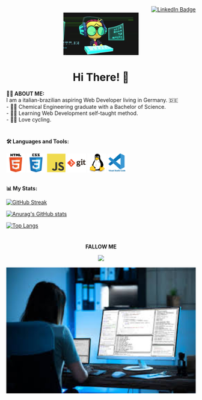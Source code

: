  <div id="badges" align="right">
  <a target="_blank" href="https://www.linkedin.com/in/zjessica94">
    <img src="https://img.shields.io/badge/LinkedIn-blue?style=for-the-badge&logo=linkedin&logoColor=white" alt="LinkedIn Badge"/>
  </a>
  </div>
<div id="header" align="center">
  <img src="https://raw.githubusercontent.com/Zarinha/Zarinha/main/images/giphy.webp" width="200">
  <h1><strong>Hi There!</strong> 👋 </h1>
</div>
  
  <strong>:woman_technologist: ABOUT ME:</strong><br>
   I am a italian-brazilian aspiring Web Developer living in Germany. 🇩🇪 <br>
    - 👩‍🔬 Chemical Engineering graduate with a Bachelor of Science.<br>
    - 👩‍🎓 Learning Web Development self-taught method. <br>
    - 🚴‍♀️ Love cycling.
<h1></h1>
<h4>
🛠️ Languages and Tools:</h4>
<div>
<img src="https://raw.githubusercontent.com/Zarinha/Zarinha/7c44090a278e43b7946ed70634d4afaba2759f94/images/html5-original-wordmark.svg" width=50>
  <img src="https://raw.githubusercontent.com/Zarinha/Zarinha/d18bd97225db675d4b074d1f116a48d81b2bbdfa/images/css3-original-wordmark%20(1).svg" width=50>
  <img src="https://raw.githubusercontent.com/Zarinha/Zarinha/d18bd97225db675d4b074d1f116a48d81b2bbdfa/images/javascript-original.svg" width=50>
  <img src="https://raw.githubusercontent.com/Zarinha/Zarinha/d18bd97225db675d4b074d1f116a48d81b2bbdfa/images/git-original-wordmark.svg" width=50>
  <img src="https://raw.githubusercontent.com/Zarinha/Zarinha/d18bd97225db675d4b074d1f116a48d81b2bbdfa/images/linux-original.svg" width=50>
    <img src="https://raw.githubusercontent.com/Zarinha/Zarinha/d18bd97225db675d4b074d1f116a48d81b2bbdfa/images/vscode-original-wordmark.svg" width=50>
  </div>
  <div>
<h2></h2>
  <strong> 📊 My Stats:</strong>
 
[![GitHub Streak](http://github-readme-streak-stats.herokuapp.com?user=Zarinha&theme=bear&date_format=M%20j%5B%2C%20Y%5D)](https://git.io/streak-stats)
 
 
[![Anurag's GitHub stats](https://github-readme-stats.vercel.app/api?username=zarinha&theme=bear&date_format=M%20j%5B%2C%20Y%5D)](https://github.com/anuraghazra/github-readme-stats)
  
[![Top Langs](https://github-readme-stats.vercel.app/api/top-langs/?username=zarinha&layout=default&theme=bear&date_format=M%20j%5B%2C%20Y%5D)](https://github.com/anuraghazra/github-readme-stats)
    
 </div>

<h1></h1>
<div id="footer" align="center">
 <p><strong>FALLOW ME</strong><p>
<p><a class="github-button" href="https://github.com/Zarinha" "Follow @Zarinha on GitHub"><img src="https://img.shields.io/badge/GitHub-100000?style=for-the-badge&logo=github&logoColor=white"></a></p>
 
 <img src="https://github.com/Zarinha/Zarinha/blob/main/images/images.jpeg?raw=true" alt="coding woman" width=600>

